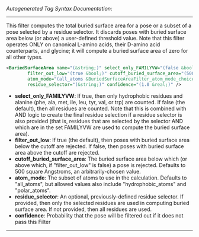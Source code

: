 <!-- THIS IS AN AUTOGENERATED FILE: Don't edit it directly, instead change the schema definition in the code itself. -->

_Autogenerated Tag Syntax Documentation:_

---
This filter computes the total buried surface area for a pose or a subset of a pose selected by a residue selector.  It discards poses with buried surface area below (or above) a user-defined threshold value.  Note that this filter operates ONLY on canonical L-amino acids, their D-amino acid counterparts, and glycine; it will compute a buried surface area of zero for all other types.

```xml
<BuriedSurfaceArea name="(&string;)" select_only_FAMILYVW="(false &bool;)"
        filter_out_low="(true &bool;)" cutoff_buried_surface_area="(500 &real;)"
        atom_mode="(all_atoms &BuriedSurfaceAreaFilter_atom_mode_choices;)"
        residue_selector="(&string;)" confidence="(1.0 &real;)" />
```

-   **select_only_FAMILYVW**: If true, then only hydrophobic residues and alanine (phe, ala, met, ile, leu, tyr, val, or trp) are counted.  If false (the default), then all residues are counted.  Note that this is combined with AND logic to create the final residue selection if a residue selector is also provided (that is, residues that are selected by the selector AND which are in the set FAMILYVW are used to compute the buried surface area).
-   **filter_out_low**: If true (the default), then poses with buried surface area below the cutoff are rejected.  If false, then poses with buried surface area above the cutoff are rejected.
-   **cutoff_buried_surface_area**: The buried surface area below which (or above which, if "filter_out_low" is false) a pose is rejected.  Defaults to 500 square Angstroms, an arbitrarily-chosen value.
-   **atom_mode**: The subset of atoms to use in the calculation.  Defaults to "all_atoms", but allowed values also include "hydrophobic_atoms" and "polar_atoms".
-   **residue_selector**: An optional, previously-defined residue selector.  If provided, then only the selected residues are used in computing buried surface area.  If not provided, then all residues are used.
-   **confidence**: Probability that the pose will be filtered out if it does not pass this Filter

---
